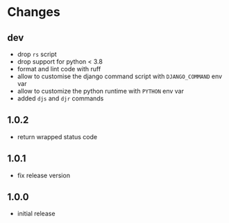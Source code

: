 # Changes

## dev

* drop `rs` script
* drop support for python < 3.8
* format and lint code with ruff
* allow to customise the django command
  script with `DJANGO_COMMAND` env var
* allow to customize the python runtime
  with `PYTHON` env var
* added `djs` and `djr` commands

## 1.0.2

* return wrapped status code

## 1.0.1

* fix release version

## 1.0.0

* initial release
